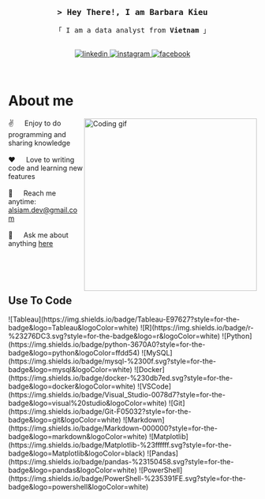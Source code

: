 <!-- Intro  -->
<h3 align="center">
        <samp>&gt; Hey There!, I am
                <b>Barbara Kieu</b>
        </samp>
</h3>

<p align="center"> 
  <samp>
    「 I am a data analyst from <b>Vietnam</b> 」
    <br>
    <br>
  </samp>
</p>
<!-- Link to profiles -->
<p align="center">
<!--  <a href="https://alsiam.com" target="blank"> -->
<!--   <img src="https://img.shields.io/badge/Website-DC143C?style=for-the-badge&logo=medium&logoColor=white" alt="alsiam" /> -->
<!--  </a> -->
 <a href="https://www.linkedin.com/in/barbarakieu/" target="_blank">
  <img src="https://img.shields.io/badge/LinkedIn-0077B5?style=for-the-badge&logo=linkedin&logoColor=white" alt="linkedin"/>
 </a>
 <!-- <a href="https://dev.to/alsiam" target="_blank">
  <img src="https://img.shields.io/badge/dev.to-0A0A0A?style=for-the-badge&logo=dev.to&logoColor=white" alt="dev.to" />
 </a> -->
<!--  <a href="https://twitter.com/alsiam_dev" target="_blank">
  <img src="https://img.shields.io/badge/Twitter-1DA1F2?style=for-the-badge&logo=twitter&logoColor=white" alt="twitter"/>
 </a> -->
 <a href="https://www.instagram.com/barbara_24_9/" target="_blank">
  <img src="https://img.shields.io/badge/Instagram-fe4164?style=for-the-badge&logo=instagram&logoColor=white" alt="instagram" />
 </a> 
 <a href="https://www.facebook.com/profile.php?id=100022800095604" target="_blank">
  <img src="https://img.shields.io/badge/Facebook-20BEFF?&style=for-the-badge&logo=facebook&logoColor=white" alt="facebook"  />
  </a> 
</p>
<br />

<!-- About Section -->
 # About me
 
<p>
 <img align="right" width="350" src="/assets/programmer.gif" alt="Coding gif" />
  
 ✌️ &emsp; Enjoy to do programming and sharing knowledge <br/><br/>
 ❤️ &emsp; Love to writing code and learning new features<br/><br/>
 📧 &emsp; Reach me anytime: alsiam.dev@gmail.com<br/><br/>
 💬 &emsp; Ask me about anything [here](https://github.com/alsiam/alsiam/issues)

</p>

<br/>
<br/>
<br/>

## Use To Code
<div style="align:center">
![Tableau](https://img.shields.io/badge/Tableau-E97627?style=for-the-badge&logo=Tableau&logoColor=white)
![R](https://img.shields.io/badge/r-%23276DC3.svg?style=for-the-badge&logo=r&logoColor=white)
![Python](https://img.shields.io/badge/python-3670A0?style=for-the-badge&logo=python&logoColor=ffdd54)
![MySQL](https://img.shields.io/badge/mysql-%2300f.svg?style=for-the-badge&logo=mysql&logoColor=white)
![Docker](https://img.shields.io/badge/docker-%230db7ed.svg?style=for-the-badge&logo=docker&logoColor=white)
![VSCode](https://img.shields.io/badge/Visual_Studio-0078d7?style=for-the-badge&logo=visual%20studio&logoColor=white)
![Git](https://img.shields.io/badge/Git-F05032?style=for-the-badge&logo=git&logoColor=white)
![Markdown](https://img.shields.io/badge/Markdown-000000?style=for-the-badge&logo=markdown&logoColor=white)
![Matplotlib](https://img.shields.io/badge/Matplotlib-%23ffffff.svg?style=for-the-badge&logo=Matplotlib&logoColor=black)
![Pandas](https://img.shields.io/badge/pandas-%23150458.svg?style=for-the-badge&logo=pandas&logoColor=white)
![PowerShell](https://img.shields.io/badge/PowerShell-%235391FE.svg?style=for-the-badge&logo=powershell&logoColor=white)
</div>
<br/>

